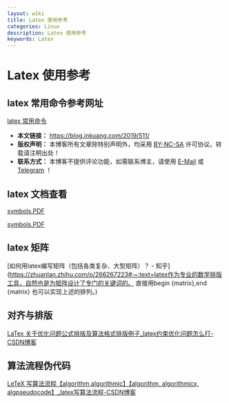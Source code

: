 ```yaml
---
layout: wiki
title: Latex 使用参考
categories: Linux
description: Latex 使用参考
keywords: Latex
---
```






# Latex  使用参考



## latex 常用命令参考网址

<a href="https://blog.inkuang.com/2019/511/" target="_blank">latex 常用命令</a>

- **本文链接：** https://blog.inkuang.com/2019/511/
- **版权声明：** 本博客所有文章除特别声明外，均采用 [BY-NC-SA](https://creativecommons.org/licenses/by-nc-sa/4.0/) 许可协议。转载请注明出处！
- **联系方式：** 本博客不提供评论功能，如需联系博主，请使用 [E-Mail](mailto:blog@inkuang.com) 或 [Telegram](https://t.me/inkuang) ！





## latex 文档查看 

<a href="https://zuti666.github.io/resources/symbols.pdf" target="_blank">symbols.PDF</a>


[symbols.PDF](https://zuti666.github.io/resources/symbols.pdf)



## latex 矩阵



[如何用latex编写矩阵（包括各类复杂、大型矩阵）？ - 知乎](https://zhuanlan.zhihu.com/p/266267223#:~:text=latex作为专业的数学排版工具，自然也是为矩阵设计了专门的关键词的。 直接用begin {matrix},end {matrix} 也可以实现上述的排列。)



##  对齐与排版

[LaTex 关于优化问题公式排版及算法格式排版例子_latex约束优化问题怎么打-CSDN博客](https://blog.csdn.net/weixin_43835470/article/details/105250995)



## 算法流程伪代码

[LeTeX 写算法流程【algorithm,algorithmic】【algorithm, algorithmicx, algpseudocode】_latex写算法流程-CSDN博客](https://blog.csdn.net/frx_bwcx/article/details/120641816)